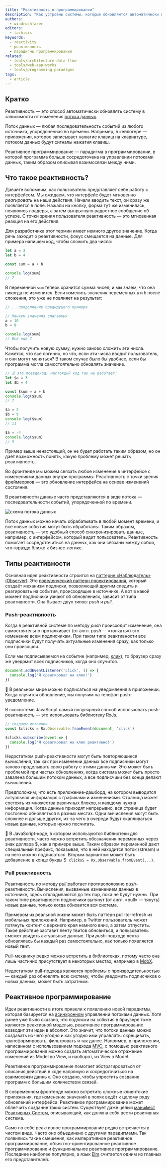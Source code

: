 ```yaml
---
title: "Реактивность в программировании"
description: "Как устроены системы, которые обновляются автоматически при изменении состояния приложения."
authors:
  - windrushfarer
editors:
  - tachisis
keywords:
  - reactivity
  - реактивность
  - парадигмы программирования
related:
  - tools/architecture-data-flow
  - tools/web-app-works
  - tools/programming-paradigms
tags:
  - article
---
```


## Кратко

Реактивность — это способ автоматически обновлять систему в зависимости от изменения [потока данных](/tools/architecture-data-flow/).

Поток данных — любая последовательность событий из любого источника, упорядоченная во времени. Например, в кейлогере — приложении, которое записывает нажатие клавиш на клавиатуре, потоком данных будут сигналы нажатия клавиш.

Реактивное программирование — парадигма в программировании, в которой программа больше сосредоточена на управлении потоками данных, таким образом описывая взаимосвязи между ними.

## Что такое реактивность?

Давайте вспомним, как пользователь представляет себе работу с интерфейсом. Мы ожидаем, что интерфейс будет мгновенно *реагировать* на наши действия. Начали вводить текст, он сразу же появляется в поле. Нажали на кнопку, форма тут же изменилась, появились лоадеры, а затем выпрыгнуло радостное сообщение об успехе. С точки зрения пользователя реактивность — это мгновенная реакция на его действия.

Для разработчика этот термин имеет немного другое значение. Когда речь заходит о реактивности, фокус смещается на данные. Для примера напишем код, чтобы сложить два числа:

```js
let a = 3
let b = 4

const sum = a + b

console.log(sum)
// 7
```

В переменной `sum` теперь хранится сумма чисел, и мы знаем, что она никогда не изменится. Если изменить значения переменных `a` и `b` после сложения, это уже не повлияет на результат:

```js
// ...продолжение предыдущего примера

// Меняем значения слагаемых
a = 10
b = 8

console.log(sum)
// Всё ещё 7
```

Чтобы получить новую сумму, нужно заново сложить эти числа. Кажется, что все логично, но что, если эти числа вводит пользователь, и они могут меняться? В таком случае было бы удобнее, если бы программа могла самостоятельно обновлять значение.

```js
// ☝️ это псевдокод, настоящий код так не работает!
let $a = 3
let $b = 4

const $sum = a + b
console.log($sum)
// 7

$a = 2
$b = 9
console.log($sum)
// 11

$a = -4
console.log($sum)
// 5
```

Пример выше ненастоящий, он не будет работать таким образом, но он даёт возможность понять, какую проблему может решать реактивность.

Во фронтенде мы можем связать любое изменение в интерфейсе с изменениями данных внутри программы. Реактивность с точки зрения фреймворков — это обновление интерфейса на основе изменений состояния.

В реактивности данные часто представляются в виде потока — последовательности событий, упорядоченной по времени.

![схема потока данных](images/stream_simple.png)

Поток данных можно начать обрабатывать в любой момент времени, и все новые события могут быть обработаны. Таким образом, реактивность — это удобный способ синхронизировать данные, например, с интерфейсом, который видит пользователь. Реактивность помогает сосредоточиться на данных, как они связаны между собой, что гораздо ближе к бизнес-логике.

## Типы реактивности

Основная идея реактивности строится на [паттерне «Наблюдатель» (Observer)](/tools/architecture-and-design-patterns/). Это [поведенческий паттерн проектирования](/tools/design-patterns-behaviorial/), который создаёт механизм подписки, позволяющий другим следить и реагировать на события, происходящие в источнике. А вот в какой момент подписчики узнают об обновлениях, зависит от типа реактивности. Она бывает двух типов: *push* и *pull*.

### Push-реактивность

Когда в реактивной системе по методу *push* происходит изменение, она самостоятельно проталкивает (от англ. *push* — «толкать») это изменение всем подписчикам. При таком типе реактивности все подписчики будут получать актуальные изменения сразу, как только они произошли.

Если мы подписываемся на событие (например, [клик](/js/element-click/)), то браузер сразу же уведомит всех подписчиков, когда оно случится.

```js
document.addEventListener('click', () => {
  console.log('Я среагировал на клик!')
})
```

<aside>

🦄 В реальном мире можно подписаться на уведомления в приложении. Когда случится обновление, мы получим на телефон push-уведомление.

</aside>

В экосистеме JavaScript самый популярный способ использовать push-реактивность — это использовать библиотеку [RxJs](https://rxjs.dev/).

```js
// создаем источник
const $clicks = Rx.Observable.fromEvent(document, 'click')

$clicks.subscribe(event => {
  console.log('Я среагировал на клик реактивно!')
})
```

Недостатком push-реактивности могут быть повторяющиеся вычисления, так как при изменении данных все подписчики могут заново проделывать свою работу с этими данными. Это может быть проблемой при частых обновлениях, когда система может быть просто завалена большим потоком данных, а все подписчики без конца делают вычисления.

Предположим, что есть приложение-дашборд, на котором выводится актуальная информация с графиками и изменениями. Страница может состоять из множества различных блоков, и каждому нужна информация. Когда данные приходят непрерывно, вся страница будет постоянно обновляться в разных местах. Одни вычисления могут быть сложнее и дольше других, из-за чего в очереди будут скапливаться новые данные, которые нужно посчитать.

<aside>

🥸 В JavaScript-коде, в котором используются библиотеки для реактивности, часто можно встретить обозначения переменных через знак доллара $, как в примере выше. Таким образом переменной дают специальный префикс, показывая, что в ней находится поток (stream) и на него можно подписаться. Вторым вариантом может быть добавление в конце буквы S: `clicksS = Rx.Observable.fromEvent(...)`.

</aside>

### Pull реактивность

Реактивность по методу *pull* работает противоположно *push*-реактивности. Вычисления, вызванные изменением данных в источнике, здесь откладываются до тех пор, пока не будут нужны. При таком типе реактивности подписчики вытянут (от англ. «pull» — тянуть) новые данные, только когда обновится вся система.

Примером из реальной жизни может быть паттерн pull-to-refresh из мобильных приложений. Например, в Twitter пользователь может потянуть контент с верхнего края немного вниз, а затем отпустить. Такое действие заставит ленту твитов обновиться, и пользователь сможет увидеть актуальные данные. При *push*-подходе лента обновлялась бы каждый раз самостоятельно, как только появляется новый твит.

Pull-механику редко можно встретить в библиотеках, потому часто она лишь частично присутствует в некоторых местах, например в [MobX](https://mobx.js.org/).

Недостатком pull-подхода являются проблемы с производительностью — каждый раз обновлять всю систему, чтобы уведомить подписчиков о новых данных, может быть затратным.

## Реактивное программирование

Идеи реактивности в итоге привели к появлению новой парадигмы, которая базируется на [асинхронном](/js/async-in-js/) управлении потоками данных. Хотя ранее уже было сказано, что подписки на события в браузере тоже являются реактивной моделью, реактивное программирование возводит эти идеи в абсолют. Это значит, что потоки данных можно создавать из чего угодно и как угодно ими управлять: скрещивать, трансформировать, фильтровать и так далее. Например, в приложении, написанном с использованием подхода [MVC](/tools/architecture-mvc/), с помощью реактивного программирования можно создать автоматическое отражение изменений из Model во View, и наоборот, из View в Model.

Реактивное программирование помогает абстрагироваться от описания действий в коде напрямую и сосредоточиться на взаимосвязи данных. Оно создано, чтобы упростить создание программ с большим количеством связей.

В современном фронтенде можно встретить сложные клиентские приложения, где изменение значений в полях ведёт к целому ряду обновлений интерфейса. Реактивное программирование может облегчить создание таких систем. Существует даже целый [манифест Реактивных Систем](https://www.reactivemanifesto.org/ru), описывающий, как должна себя вести реактивная система.

Само по себе реактивное программирование редко встречается в чистом виде. Часто оно объединено с другими парадигмами. Так появились такие смешения, как императивное реактивное программирование, объектно-ориентированное реактивное программирование и функциональное реактивное программирование. Последнее наиболее популярно, а язык [Elm](https://elm-lang.org/) считается одним из главных его представителей.

